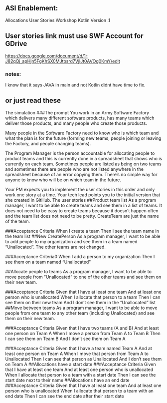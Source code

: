 ## ASI Enablement:
Allocations User Stories Workshop
Kotlin Version .1

## User stories link must use SWF Account for GDrive

https://docs.google.com/document/d/1-J82qQj_apHjn5FgKhSX0MJtbsrd7VjlJt0AVOg0KmY/edit


### notes:
I know that it says JAVA in main and not Kotlin didnt have time to fix.

## or just read these

The simulation
###The prompt
You work in an Army Software Factory which delivers many different software products, has many teams which deliver those products, and many people who create those products.

Many people in the Software Factory need to know who is which team and what the plan is for the future (forming new teams, people joining or leaving the Factory, and people changing teams).

The Program Manager is the person accountable for allocating people to product teams and this is currently done in a spreadsheet that shows who is currently on each team. Sometimes people are listed as being on two teams and sometimes there are people who are not listed anywhere in the spreadsheet because of an error copying them. There’s no simple way for anyone to know who will be on which team in the future.

Your PM expects you to implement the user stories in this order and only work one story at a time. Your tech lead points you to the initial version that she created in GitHub.
The user stories
##Product team list
As a program manager, I want to be able to create teams and see them in a list of teams. It does not need to be easy to create teams because it doesn’t happen often and the team list does not need to be pretty. CreateTeam are just the name of the team.

###Acceptance Criteria
When I create a team
Then I see the team name in the team list
##New CreatePerson
As a program manager, I want to be able to add people to my organization and see them in a team named “Unallocated”. The other teams are not changed.

###Acceptance Criteria0
When I add a person to my organization
Then I see them on a team named “Unallocated"

##Allocate people to teams
As a program manager, I want to be able to move people from “Unallocated” to one of the other teams and see them on their new team.

###Acceptance Criteria
Given that I have at least one team
And at least one person who is unallocated
When I allocate that person to a team
Then I can see them on their new team
And I don’t see them in the “Unallocated” list
##Move between teams
As a program manager, I want to be able to move people from one team to any other team (including Unallocated) and see them on their new team.

###Acceptance Criteria
Given that I have two teams (A and B)
And at least one person on Team A
When I move a person from Team A to Team B
Then I can see them on Team B
And I don’t see them on Team A

###Acceptance Criteria
Given that I have a team named Team A
And at least one person on Team A
When I move that person from Team A to Unallocated
Then I can see that person as Unallocated
And I don’t see them on Team A
##Allocations have a start date
###Acceptance Criteria
Given that I have at least one team
And at least one person who is unallocated
When I allocate that person to a team with a start date
Then I can see the start date next to their name
##Allocations have an end date
###Acceptance Criteria
Given that I have at least one team
And at least one person who is unallocated
When I allocate that person to a team with an end date
Then I can see the end date after their start date